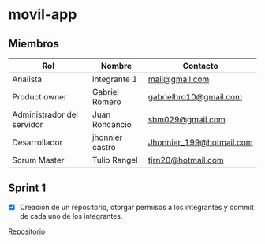 # movil-app

## Miembros

|        Rol        |   Nombre    |       Contacto      |
|-----------        | --------    | -----------      |
| Analista|    integrante 1    |     mail@gmail.com    |
|Product owner|   Gabriel Romero    | gabrielhro10@gmail.com |
|Administrador del servidor |     Juan Roncancio |      sbm029@gmail.com |
|Desarrollador|   jhonnier castro  |   Jhonnier_199@hotmail.com  |
|Scrum Master|   Tulio Rangel   |  tjrn20@hotmail.com  |

## Sprint 1 

- [x] Creación de un repositorio, otorgar permisos a los integrantes y commit de cada uno de los integrantes.

[Repositorio](https://github.com/visit-me/movil-app/)
